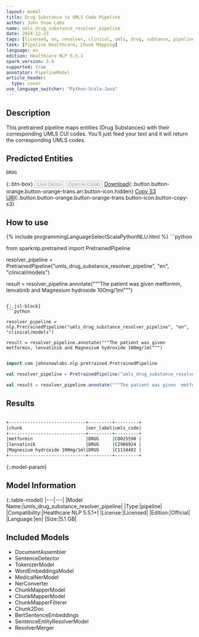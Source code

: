 ```yaml
---
layout: model
title: Drug Substance to UMLS Code Pipeline
author: John Snow Labs
name: umls_drug_substance_resolver_pipeline
date: 2024-12-23
tags: [licensed, en, resolver, clinical, umls, drug, subtance, pipeline]
task: [Pipeline Healthcare, Chunk Mapping]
language: en
edition: Healthcare NLP 5.5.1
spark_version: 3.4
supported: true
annotator: PipelineModel
article_header:
  type: cover
use_language_switcher: "Python-Scala-Java"
---
```


## Description

This pretrained pipeline maps entities (Drug Substances) with their corresponding UMLS CUI codes. You’ll just feed your text and it will return the corresponding UMLS codes.

## Predicted Entities

`DRUG`

{:.btn-box}
<button class="button button-orange" disabled>Live Demo</button>
<button class="button button-orange" disabled>Open in Colab</button>
[Download](https://s3.amazonaws.com/auxdata.johnsnowlabs.com/clinical/models/umls_drug_substance_resolver_pipeline_en_5.5.1_3.4_1734965744594.zip){:.button.button-orange.button-orange-trans.arr.button-icon.hidden}
[Copy S3 URI](s3://auxdata.johnsnowlabs.com/clinical/models/umls_drug_substance_resolver_pipeline_en_5.5.1_3.4_1734965744594.zip){:.button.button-orange.button-orange-trans.button-icon.button-copy-s3}

## How to use



<div class="tabs-box" markdown="1">
{% include programmingLanguageSelectScalaPythonNLU.html %}
```python

from sparknlp.pretrained import PretrainedPipeline

resolver_pipeline = PretrainedPipeline("umls_drug_substance_resolver_pipeline", "en", "clinical/models")

result = resolver_pipeline.annotate("""The patient was given  metformin, lenvatinib and Magnesium hydroxide 100mg/1ml""")

```

{:.jsl-block}
```python

resolver_pipeline = nlp.PretrainedPipeline("umls_drug_substance_resolver_pipeline", "en", "clinical/models")

result = resolver_pipeline.annotate("""The patient was given  metformin, lenvatinib and Magnesium hydroxide 100mg/1ml""")

```
```scala

import com.johnsnowlabs.nlp.pretrained.PretrainedPipeline

val resolver_pipeline = PretrainedPipeline("umls_drug_substance_resolver_pipeline", "en", "clinical/models")

val result = resolver_pipeline.annotate("""The patient was given  metformin, lenvatinib and Magnesium hydroxide 100mg/1ml""")

```
</div>

## Results

```bash

+-----------------------------+---------+---------+
|chunk                        |ner_label|umls_code|
+-----------------------------+---------+---------+
|metformin                    |DRUG     |C0025598 |
|lenvatinib                   |DRUG     |C2986924 |
|Magnesium hydroxide 100mg/1ml|DRUG     |C1134402 |
+-----------------------------+---------+---------+

```

{:.model-param}
## Model Information

{:.table-model}
|---|---|
|Model Name:|umls_drug_substance_resolver_pipeline|
|Type:|pipeline|
|Compatibility:|Healthcare NLP 5.5.1+|
|License:|Licensed|
|Edition:|Official|
|Language:|en|
|Size:|5.1 GB|

## Included Models

- DocumentAssembler
- SentenceDetector
- TokenizerModel
- WordEmbeddingsModel
- MedicalNerModel
- NerConverter
- ChunkMapperModel
- ChunkMapperModel
- ChunkMapperFilterer
- Chunk2Doc
- BertSentenceEmbeddings
- SentenceEntityResolverModel
- ResolverMerger